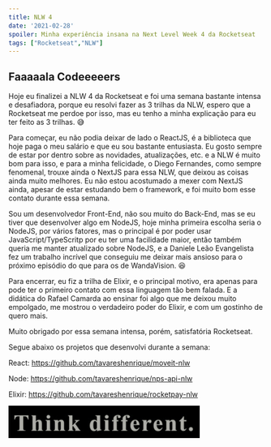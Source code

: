 ```yaml
---
title: NLW 4
date: '2021-02-28'
spoiler: Minha experiência insana na Next Level Week 4 da Rocketseat
tags: ["Rocketseat","NLW"]
---
```


## Faaaaala Codeeeeers

Hoje eu finalizei a NLW 4 da Rocketseat e foi uma semana bastante intensa e desafiadora, porque eu resolvi fazer as 3 trilhas da NLW, espero que a Rocketseat me perdoe por isso, mas eu tenho a minha explicação para eu ter feito as 3 trilhas. 😅

Para começar, eu não podia deixar de lado o ReactJS, é a biblioteca que hoje paga o meu salário e que eu sou bastante entusiasta. Eu gosto sempre de estar por dentro sobre as novidades, atualizações, etc. e a NLW é muito bom para isso, e para a minha felicidade, o Diego Fernandes, como sempre fenomenal, trouxe ainda o NextJS para essa NLW, que deixou as coisas ainda muito melhores. Eu não estou acostumado a mexer com NextJS ainda, apesar de estar estudando bem o framework, e foi muito bom esse contato durante essa semana.

Sou um desenvolvedor Front-End, não sou muito do Back-End, mas se eu tiver que desenvolver algo em NodeJS, hoje minha primeira escolha seria o NodeJS, por vários fatores, mas o principal é por poder usar JavaScript/TypeScritp por eu ter uma facilidade maior, então também queria me manter atualizado sobre NodeJS, e a Daniele Leão Evangelista fez um trabalho incrível que conseguiu me deixar mais ansioso para o próximo episódio do que para os de WandaVision. 😆

Para encerrar, eu fiz a trilha de Elixir, e o principal motivo, era apenas para pode ter o primeiro contato com essa linguagem tão bem falada. E a didática do Rafael Camarda ao ensinar foi algo que me deixou muito empolgado, me mostrou o verdadeiro poder do Elixir, e com um gostinho de quero mais.

Muito obrigado por essa semana intensa, porém, satisfatória Rocketseat.

Segue abaixo os projetos que desenvolvi durante a semana:

React: <https://github.com/tavareshenrique/moveit-nlw>

Node: <https://github.com/tavareshenrique/nps-api-nlw>

Elixir: <https://github.com/tavareshenrique/rocketpay-nlw>

![Think Different](./think.gif)

